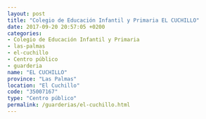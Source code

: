```yaml
---
layout: post
title: "Colegio de Educación Infantil y Primaria EL CUCHILLO"
date: 2017-09-20 20:57:05 +0200
categories:
- Colegio de Educación Infantil y Primaria
- las-palmas
- el-cuchillo
- Centro público
- guarderia
name: "EL CUCHILLO"
province: "Las Palmas"
location: "El Cuchillo"
code: "35007167"
type: "Centro público"
permalink: /guarderias/el-cuchillo.html
---
```

